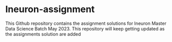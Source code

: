 # Ineuron-assignment
This Github repository contains the assignment solutions for Ineuron Master Data Science Batch May 2023. This repository will keep getting updated as the assignments solution are added 

